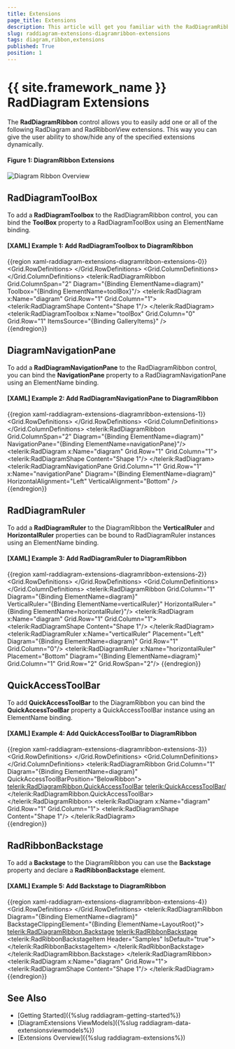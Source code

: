 ```yaml
---
title: Extensions
page_title: Extensions
description: This article will get you familiar with the RadDiagramRibbon control extensions.
slug: raddiagram-extensions-diagramribbon-extensions
tags: diagram,ribbon,extensions
published: True
position: 1
---
```


# {{ site.framework_name }} RadDiagram Extensions

The __RadDiagramRibbon__ control allows you to easily add one or all of the following RadDiagram and RadRibbonView extensions. This way you can give the user ability to show/hide any of the specified extensions dynamically.

#### __Figure 1: DiagramRibbon Extensions__ 
![Diagram Ribbon Overview](images/RadDiagram_DiagramRibbon_Extensions.png)

## RadDiagramToolBox

To add a __RadDiagramToolbox__ to the RadDiagramRibbon control, you can bind the __ToolBox__ property to a RadDiagramToolBox using an ElementName binding.

#### __[XAML] Example 1: Add RadDiagramToolbox to DiagramRibbon__
{{region xaml-raddiagram-extensions-diagramribbon-extensions-0}}
	<Grid>
        <Grid.RowDefinitions>
            <RowDefinition Height="Auto"/>
            <RowDefinition Height="\*"/>
            <RowDefinition Height="Auto"/>
        </Grid.RowDefinitions>
        <Grid.ColumnDefinitions>
            <ColumnDefinition Width="Auto"/>
            <ColumnDefinition Width="\*"/>
        </Grid.ColumnDefinitions>
        <telerik:RadDiagramRibbon Grid.ColumnSpan="2" Diagram="{Binding ElementName=diagram}" Toolbox="{Binding ElementName=toolBox}"/>
        <telerik:RadDiagram x:Name="diagram" Grid.Row="1" Grid.Column="1">
            <telerik:RadDiagramShape Content="Shape 1"/>
        </telerik:RadDiagram>
        <telerik:RadDiagramToolbox x:Name="toolBox" Grid.Column="0" Grid.Row="1" ItemsSource="{Binding GalleryItems}" />      
    </Grid>
{{endregion}}

## DiagramNavigationPane

To add a __RadDiagramNavigationPane__ to the RadDiagramRibbon control, you can bind the __NavigationPane__ property to a RadDiagramNavigationPane using an ElementName binding.

#### __[XAML] Example 2: Add RadDiagramNavigationPane to DiagramRibbon__
{{region xaml-raddiagram-extensions-diagramribbon-extensions-1}}
	<Grid>
        <Grid.RowDefinitions>
            <RowDefinition Height="Auto"/>
            <RowDefinition Height="\*"/>
            <RowDefinition Height="Auto"/>
        </Grid.RowDefinitions>
        <Grid.ColumnDefinitions>
            <ColumnDefinition Width="Auto"/>
            <ColumnDefinition Width="\*"/>
        </Grid.ColumnDefinitions>
        <telerik:RadDiagramRibbon Grid.ColumnSpan="2" 
                                  Diagram="{Binding ElementName=diagram}" 
                                  NavigationPane="{Binding ElementName=navigationPane}"/>
        <telerik:RadDiagram x:Name="diagram" Grid.Row="1" Grid.Column="1">
            <telerik:RadDiagramShape Content="Shape 1"/>
        </telerik:RadDiagram>
        <telerik:RadDiagramNavigationPane Grid.Column="1" Grid.Row="1" x:Name="navigationPane" Diagram="{Binding ElementName=diagram}" HorizontalAlignment="Left" VerticalAlignment="Bottom" />    
    </Grid>
{{endregion}}

## RadDiagramRuler

To add a __RadDiagramRuler__ to the DiagramRibbon the __VerticalRuler__ and __HorizontalRuler__ properties can be bound to RadDiagramRuler instances using an ElementName binding.

#### __[XAML] Example 3: Add RadDiagramRuler to DiagramRibbon__
{{region xaml-raddiagram-extensions-diagramribbon-extensions-2}}
		<Grid>
			<Grid.RowDefinitions>
				<RowDefinition Height="Auto"/>
				<RowDefinition Height="\*"/>
				<RowDefinition Height="Auto"/>
			</Grid.RowDefinitions>
			<Grid.ColumnDefinitions>
				<ColumnDefinition Width="Auto"/>
				<ColumnDefinition Width="\*"/>
			</Grid.ColumnDefinitions>
			<telerik:RadDiagramRibbon Grid.Column="1"
									  Diagram="{Binding ElementName=diagram}"    
									  VerticalRuler="{Binding ElementName=verticalRuler}"
									  HorizontalRuler="{Binding ElementName=horizontalRuler}"/>
			<telerik:RadDiagram x:Name="diagram" Grid.Row="1" Grid.Column="1">
				<telerik:RadDiagramShape Content="Shape 1"/>
			</telerik:RadDiagram>
			<telerik:RadDiagramRuler x:Name="verticalRuler" Placement="Left" Diagram="{Binding ElementName=diagram}" Grid.Row="1" Grid.Column="0"/>
			<telerik:RadDiagramRuler x:Name="horizontalRuler" Placement="Bottom" Diagram="{Binding ElementName=diagram}" Grid.Column="1" Grid.Row="2" Grid.RowSpan="2"/>
		</Grid>
{{endregion}}

## QuickAccessToolBar

To add __QuickAccessToolBar__ to the DiagramRibbon you can bind the **QuickAccessToolBar** property a QuickAccessToolBar instance using an ElementName binding.

#### __[XAML] Example 4: Add QuickAccessToolBar to DiagramRibbon__
{{region xaml-raddiagram-extensions-diagramribbon-extensions-3}}
		<Grid>
			<Grid.RowDefinitions>
				<RowDefinition Height="Auto"/>
				<RowDefinition Height="\*"/>
				<RowDefinition Height="Auto"/>
			</Grid.RowDefinitions>
			<Grid.ColumnDefinitions>
				<ColumnDefinition Width="Auto"/>
				<ColumnDefinition Width="*"/>
			</Grid.ColumnDefinitions>
			<telerik:RadDiagramRibbon Grid.Column="1"
									  Diagram="{Binding ElementName=diagram}"  
									  QuickAccessToolBarPosition="BelowRibbon">
				<telerik:RadDiagramRibbon.QuickAccessToolBar>
					<telerik:QuickAccessToolBar/>
				</telerik:RadDiagramRibbon.QuickAccessToolBar>
			</telerik:RadDiagramRibbon>
			<telerik:RadDiagram x:Name="diagram" Grid.Row="1" Grid.Column="1">
				<telerik:RadDiagramShape Content="Shape 1"/>
			</telerik:RadDiagram>    
		</Grid>
{{endregion}}

## RadRibbonBackstage

To add a __Backstage__ to the DiagramRibbon you can use the __Backstage__ property and declare a __RadRibbonBackstage__ element.

#### __[XAML] Example 5: Add Backstage to DiagramRibbon__
{{region xaml-raddiagram-extensions-diagramribbon-extensions-4}}
	<Grid x:Name="LayoutRoot">
		<Grid.RowDefinitions>
			<RowDefinition Height="Auto"/>
			<RowDefinition Height="\*"/>
			<RowDefinition Height="Auto"/>
		</Grid.RowDefinitions>
		<telerik:RadDiagramRibbon Diagram="{Binding ElementName=diagram}"   
								  BackstageClippingElement="{Binding ElementName=LayoutRoot}">
			<telerik:RadDiagramRibbon.Backstage>
				<telerik:RadRibbonBackstage>
					<telerik:RadRibbonBackstageItem Header="Samples" IsDefault="true">
						<ListBox x:Name="SamplesList" BorderThickness="0" HorizontalAlignment="Center"/>
					</telerik:RadRibbonBackstageItem>
				</telerik:RadRibbonBackstage>
			</telerik:RadDiagramRibbon.Backstage>
		</telerik:RadDiagramRibbon>
		<telerik:RadDiagram x:Name="diagram" Grid.Row="1">
			<telerik:RadDiagramShape Content="Shape 1"/>
		</telerik:RadDiagram>    
	</Grid>
{{endregion}}

## See Also

* [Getting Started]({%slug raddiagram-getting-started%})
* [DiagramExtensions ViewModels]({%slug raddiagram-data-extensionsviewmodels%})
* [Extensions Overview]({%slug raddiagram-extensions%})